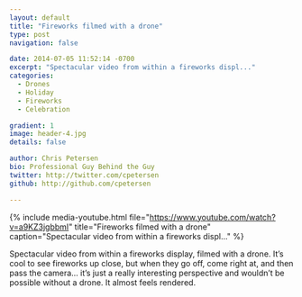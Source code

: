 ```yaml
---
layout: default
title: "Fireworks filmed with a drone"
type: post
navigation: false

date: 2014-07-05 11:52:14 -0700
excerpt: "Spectacular video from within a fireworks displ..."
categories:
  - Drones
  - Holiday
  - Fireworks
  - Celebration

gradient: 1
image: header-4.jpg
details: false

author: Chris Petersen
bio: Professional Guy Behind the Guy
twitter: http://twitter.com/cpetersen
github: http://github.com/cpetersen

---
```


{% include media-youtube.html file="https://www.youtube.com/watch?v=a9KZ3jgbbmI" title="Fireworks filmed with a drone" caption="Spectacular video from within a fireworks displ..." %}

Spectacular video from within a fireworks display, filmed with a drone. It’s cool to see fireworks up close, but when they go off, come right at, and then pass the camera… it’s just a really interesting perspective and wouldn’t be possible without a drone. It almost feels rendered. 

 
